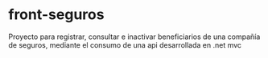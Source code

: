 # front-seguros
Proyecto para registrar, consultar e inactivar beneficiarios de una compañía de seguros, mediante el consumo de una api desarrollada en .net mvc
